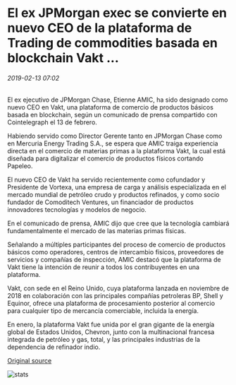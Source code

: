 # El ex JPMorgan exec se convierte en nuevo CEO de la plataforma de Trading de commodities basada en blockchain Vakt ...

###### 2019-02-13 07:02

El ex ejecutivo de JPMorgan Chase, Etienne AMIC, ha sido designado como nuevo CEO en Vakt, una plataforma de comercio de productos básicos basada en blockchain, según un comunicado de prensa compartido con Cointelegraph el 13 de febrero.

Habiendo servido como Director Gerente tanto en JPMorgan Chase como en Mercuria Energy Trading S.A., se espera que AMIC traiga experiencia directa en el comercio de materias primas a la plataforma Vakt, la cual está diseñada para digitalizar el comercio de productos físicos cortando Papeleo.

El nuevo CEO de Vakt ha servido recientemente como cofundador y Presidente de Vortexa, una empresa de carga y análisis especializada en el mercado mundial de petróleo crudo y productos refinados, y como socio fundador de Comoditech Ventures, un financiador de productos innovadores tecnologías y modelos de negocio.

En el comunicado de prensa, AMIC dijo que cree que la tecnología cambiará fundamentalmente el mercado de las materias primas físicas.

Señalando a múltiples participantes del proceso de comercio de productos básicos como operadores, centros de intercambio físicos, proveedores de servicios y compañías de inspección, AMIC destacó que la plataforma de Vakt tiene la intención de reunir a todos los contribuyentes en una plataforma.

Vakt, con sede en el Reino Unido, cuya plataforma lanzada en noviembre de 2018 en colaboración con las principales compañías petroleras BP, Shell y Equinor, ofrece una plataforma de procesamiento posterior al comercio para cualquier tipo de mercancía comerciable, incluida la energía.

En enero, la plataforma Vakt fue unida por el gran gigante de la energía global de Estados Unidos, Chevron, junto con la multinacional francesa integrada de petróleo y gas, total, y las principales industrias de la dependencia de refinador indio.

[Original source](https://cointelegraph.com/news/former-jpmorgan-exec-becomes-new-ceo-of-blockchain-based-commodity-trading-platform-vakt)

![stats](https://c.statcounter.com/11760860/0/a89fa40b/1/ "stats")